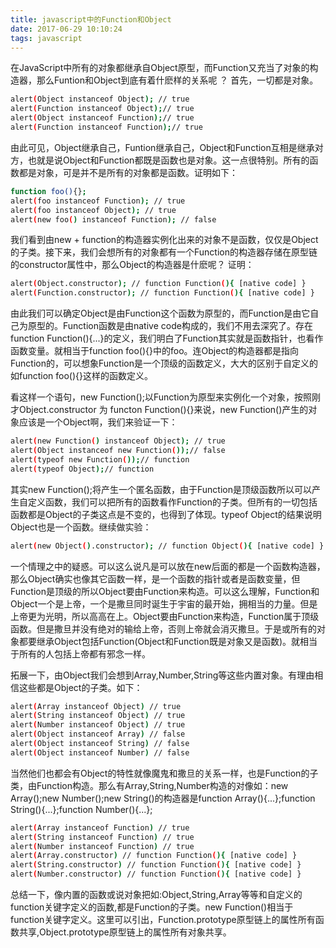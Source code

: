 ```yaml
---
title: javascript中的Function和Object
date: 2017-06-29 10:10:24
tags: javascript
---
```

在JavaScript中所有的对象都继承自Object原型，而Function又充当了对象的构造器，那么Funtion和Object到底有着什麽样的关系呢 ？
首先，一切都是对象。
``` bash
alert(Object instanceof Object); // true  
alert(Function instanceof Object);// true    
alert(Object instanceof Function);// true   
alert(Function instanceof Function);// true   
```
由此可见，Object继承自己，Funtion继承自己，Object和Function互相是继承对方，也就是说Object和Function都既是函数也是对象。这一点很特别。所有的函数都是对象，可是并不是所有的对象都是函数。证明如下：
``` bash
function foo(){};  
alert(foo instanceof Function); // true  
alert(foo instanceof Object); // true  
alert(new foo() instanceof Function); // false  
```

我们看到由new + function的构造器实例化出来的对象不是函数，仅仅是Object的子类。接下来，我们会想所有的对象都有一个Function的构造器存储在原型链的constructor属性中，那么Object的构造器是什麽呢？ 证明：
``` bash
alert(Object.constructor); // function Function(){ [native code] }  
alert(Function.constructor); // function Function(){ [native code] }  
```
由此我们可以确定Object是由Function这个函数为原型的，而Function是由它自己为原型的。Function函数是由native code构成的，我们不用去深究了。存在function Function(){...}的定义，我们明白了Function其实就是函数指针，也看作函数变量。就相当于function foo(){}中的foo。连Object的构造器都是指向Function的，可以想象Function是一个顶级的函数定义，大大的区别于自定义的如function foo(){}这样的函数定义。
 
看这样一个语句，new Function();以Function为原型来实例化一个对象，按照刚才Object.constructor 为 functon Function(){}来说，new Function()产生的对象应该是一个Object啊，我们来验证一下：
``` bash
alert(new Function() instanceof Object); // true  
alert(Object instanceof new Function());// false  
alert(typeof new Function());// function  
alert(typeof Object);// function  
```
其实new Function();将产生一个匿名函数，由于Function是顶级函数所以可以产生自定义函数，我们可以把所有的函数看作Function的子类。但所有的一切包括函数都是Object的子类这点是不变的，也得到了体现。typeof Object的结果说明Object也是一个函数。继续做实验：
``` bash
alert(new Object().constructor); // function Object(){ [native code] }  
```
一个情理之中的疑惑。可以这么说凡是可以放在new后面的都是一个函数构造器，那么Object确实也像其它函数一样，是一个函数的指针或者是函数变量，但Function是顶级的所以Object要由Function来构造。可以这么理解，Function和Object一个是上帝，一个是撒旦同时诞生于宇宙的最开始，拥相当的力量。但是上帝更为光明，所以高高在上。Object要由Function来构造，Function属于顶级函数。但是撒旦并没有绝对的输给上帝，否则上帝就会消灭撒旦。于是或所有的对象都要继承Object包括Function(Object和Function既是对象又是函数)。就相当于所有的人包括上帝都有邪念一样。
 
拓展一下，由Object我们会想到Array,Number,String等这些内置对象。有理由相信这些都是Object的子类。如下：
``` bash
alert(Array instanceof Object) // true  
alert(String instanceof Object) // true  
alert(Number instanceof Object) // true  
alert(Object instanceof Array) // false  
alert(Object instanceof String) // false  
alert(Object instanceof Number) // false  
```
当然他们也都会有Object的特性就像魔鬼和撒旦的关系一样，也是Function的子类，由Function构造。那么有Array,String,Number构造的对像如：new Array();new Number();new String()的构造器是function Array(){...};function String(){...};function Number(){...};
``` bash
alert(Array instanceof Function) // true  
alert(String instanceof Function) // true  
alert(Number instanceof Function) // true  
alert(Array.constructor) // function Function(){ [native code] }  
alert(String.constructor) // function Function(){ [native code] }  
alert(Number.constructor) // function Function(){ [native code] }  
```
总结一下，像内置的函数或说对象把如:Object,String,Array等等和自定义的function关键字定义的函数,都是Function的子类。new Function()相当于function关键字定义。这里可以引出，Function.prototype原型链上的属性所有函数共享,Object.prototype原型链上的属性所有对象共享。